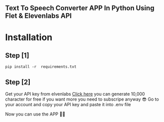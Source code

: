 ## Text To Speech Converter APP In Python Using Flet & Elevenlabs API


# Installation

## Step [1]
```
pip install -r  requirements.txt
```

## Step [2]
Get your API key from elvenlabs [Click here](elevenlabs.io/?from=partnersmith9278)
you can generate  10,000 character for free if you want more 
you need to subscripe anyway 😎 Go to your account and copy your API key
and paste it into .env file

Now you can use the APP 🙂🎉

